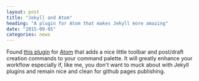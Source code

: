 ```yaml
---
layout: post
title: "Jekyll and Atom"
heading: "A plugin for Atom that makes Jekyll more amazing"
date: "2015-09-05"
categories: news
---
```

Found [this plugin][jekyll-atom] for [Atom][atom] that adds a nice little toolbar and post/draft creation commands to your command palette. It will greatly enhance your workflow especially if, like me, you don't want to muck about with Jekyll plugins and remain nice and clean for github pages publishing.

[atom]: http://atom.io
[jekyll-atom]: https://atom.io/packages/jekyll
